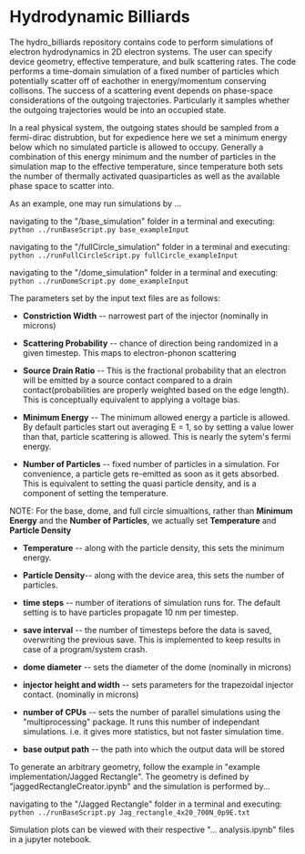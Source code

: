 # Hydrodynamic Billiards

The hydro_billiards repository contains code to perform simulations of electron hydrodynamics in 2D electron systems. The user can specify device geometry, effective temperature, and bulk scattering rates. The code performs a time-domain simulation of a fixed number of particles which potentially scatter off of eachother in energy/momentum conserving collisons. The success of a scattering event depends on phase-space considerations of the outgoing trajectories. Particularly it samples whether the outgoing trajectories would be into an occupied state.

In a real physical system, the outgoing states should be sampled from a fermi-dirac distrubtion, but for expedience here we set a minimum energy below which no simulated particle is allowed to occupy. Generally a combination of this energy minimum and the number of particles in the simulation map to the effective temperature, since temperature both sets the number of thermally activated quasiparticles as well as the available phase space to scatter into.

As an example, one may run simulations by ...

navigating to the "/base_simulation" folder in a terminal and executing:
`python ../runBaseScript.py base_exampleInput`

navigating to the "/fullCircle_simulation" folder in a terminal and executing:
`python ../runFullCircleScript.py fullCircle_exampleInput`

navigating to the "/dome_simulation" folder in a terminal and executing:
`python ../runDomeScript.py dome_exampleInput`

The parameters set by the input text files are as follows:

- **Constriction Width** -- narrowest part of the injector (nominally in microns)

- **Scattering Probability** -- chance of direction being randomized in a given timestep. This maps to electron-phonon scattering

- **Source Drain Ratio** -- This is the fractional probability that an electron will be emitted by a source contact compared to a drain contact(probabilities are properly weighted based on the edge length). This is conceptually equivalent to applying a  voltage bias.

- **Minimum Energy** -- The minimum allowed energy a particle is allowed. By default particles start out averaging E = 1, so by setting a value lower than that, particle scattering is allowed. This is nearly the sytem's fermi energy.

- **Number of Particles** -- fixed number of particles in a simulation. For convenience, a particle gets re-emitted as soon as it gets absorbed. This is equivalent to setting the quasi particle density, and is a component of setting the temperature.

NOTE: For the base, dome, and full circle simualtions, rather than **Minimum Energy** and the **Number of Particles**, we actually set  **Temperature** and **Particle Density**

- **Temperature** -- along with the particle density, this sets the minimum energy.

- **Particle Density**-- along with the device area, this sets the number of particles.

- **time steps** -- number of iterations of simulation runs for. The default setting is to have particles propagate 10 nm per timestep.

- **save interval** -- the number of timesteps before the data is saved, overwriting the previous save. This is implemented to keep results in case of a program/system crash.

- **dome diameter** -- sets the diameter of the dome (nominally in microns)

- **injector height and width** -- sets parameters for the trapezoidal injector contact. (nominally in microns)

- **number of CPUs** -- sets the number of parallel simulations using the "multiprocessing" package. It runs this number of independant simulations. i.e. it gives more statistics, but not faster simulation time.

- **base output path** -- the path into which the output data will be stored



To generate an arbitrary geometry, follow the example in "example implementation/Jagged Rectangle". The geometry is defined by "jaggedRectangleCreator.ipynb" and the simulation is performed by...

navigating to the "/Jagged Rectangle" folder in a terminal and executing:
`python ../runBaseScript.py Jag_rectangle_4x20_700N_0p9E.txt`

Simulation plots can be viewed with their respective "... analysis.ipynb" files in a jupyter notebook.

